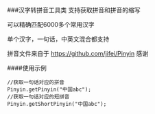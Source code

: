 ###汉字转拼音工具类
支持获取拼音和拼音的缩写

可以精确匹配6000多个常用汉字

单个汉字，一句话，中英文混合都支持

拼音文件来自于 https://github.com/jifei/Pinyin 感谢

####使用示例

	//获取一句话对应的拼音
    Pinyin.getPinyin("中国abc");
    //获取一句话对应的短拼音
    Pinyin.getShortPinyin("中国abc");

